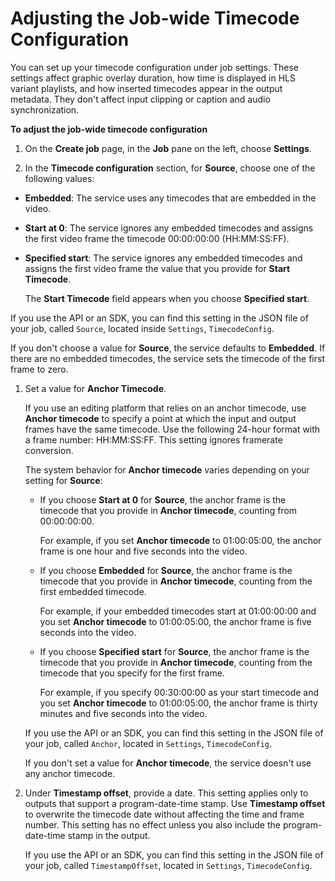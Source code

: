 # Adjusting the Job\-wide Timecode Configuration<a name="timecode-jobconfig"></a>

You can set up your timecode configuration under job settings\. These settings affect graphic overlay duration, how time is displayed in HLS variant playlists, and how inserted timecodes appear in the output metadata\. They don't affect input clipping or caption and audio synchronization\.

**To adjust the job\-wide timecode configuration**

1. On the **Create job** page, in the **Job** pane on the left, choose **Settings**\.

1.  In the **Timecode configuration** section, for **Source**, choose one of the following values:

   + **Embedded**: The service uses any timecodes that are embedded in the video\.

   + **Start at 0**: The service ignores any embedded timecodes and assigns the first video frame the timecode 00:00:00:00 \(HH:MM:SS:FF\)\.

   + **Specified start**: The service ignores any embedded timecodes and assigns the first video frame the value that you provide for **Start Timecode**\. 

     The **Start Timecode** field appears when you choose **Specified start**\.

   If you use the API or an SDK, you can find this setting in the JSON file of your job, called `Source`, located inside `Settings`, `TimecodeConfig`\.

   If you don't choose a value for **Source**, the service defaults to **Embedded**\. If there are no embedded timecodes, the service sets the timecode of the first frame to zero\.

1. Set a value for **Anchor Timecode**\.

   If you use an editing platform that relies on an anchor timecode, use **Anchor timecode** to specify a point at which the input and output frames have the same timecode\. Use the following 24\-hour format with a frame number: HH:MM:SS:FF\. This setting ignores framerate conversion\.

   The system behavior for **Anchor timecode** varies depending on your setting for **Source**:

   + If you choose **Start at 0** for **Source**, the anchor frame is the timecode that you provide in **Anchor timecode**, counting from 00:00:00:00\. 

     For example, if you set **Anchor timecode** to 01:00:05:00, the anchor frame is one hour and five seconds into the video\.

   + If you choose **Embedded** for **Source**, the anchor frame is the timecode that you provide in **Anchor timecode**, counting from the first embedded timecode\. 

     For example, if your embedded timecodes start at 01:00:00:00 and you set **Anchor timecode** to 01:00:05:00, the anchor frame is five seconds into the video\.

   + If you choose **Specified start** for **Source**, the anchor frame is the timecode that you provide in **Anchor timecode**, counting from the timecode that you specify for the first frame\.

     For example, if you specify 00:30:00:00 as your start timecode and you set **Anchor timecode** to 01:00:05:00, the anchor frame is thirty minutes and five seconds into the video\.

   If you use the API or an SDK, you can find this setting in the JSON file of your job, called `Anchor`, located in `Settings`, `TimecodeConfig`\.

   If you don't set a value for **Anchor timecode**, the service doesn't use any anchor timecode\.

1. Under **Timestamp offset**, provide a date\. This setting applies only to outputs that support a program\-date\-time stamp\. Use **Timestamp offset** to overwrite the timecode date without affecting the time and frame number\. This setting has no effect unless you also include the program\-date\-time stamp in the output\.

   If you use the API or an SDK, you can find this setting in the JSON file of your job, called `TimestampOffset`, located in `Settings`, `TimecodeConfig`\.